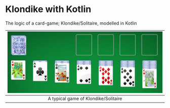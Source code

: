 # Klondike with Kotlin
 The logic of a card-game; Klondike/Solitaire, modelled in Kotlin

|<img src='shot/1.png' width='1000'/>|
|:--:|
|A typical game of Klondike/Solitaire|
